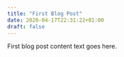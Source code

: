 ```yaml
---
title: "First Blog Post"
date: 2020-04-17T22:31:22+01:00
draft: false
---
```

First blog post content text goes here.